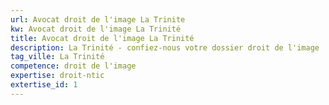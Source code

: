 ```yaml
---
url: Avocat droit de l'image La Trinite
kw: Avocat droit de l'image La Trinité
title: Avocat droit de l'image La Trinité
description: La Trinité - confiez-nous votre dossier droit de l'image
tag_ville: La Trinité
competence: droit de l'image
expertise: droit-ntic
extertise_id: 1
---
```

